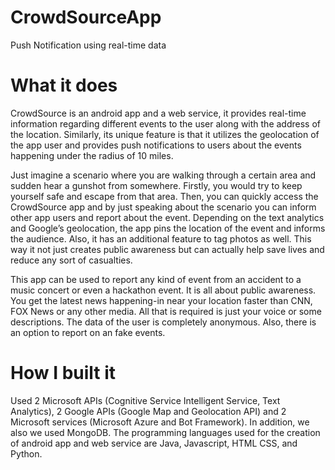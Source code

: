 # CrowdSourceApp
Push Notification using real-time data

# What it does
CrowdSource is an android app and a web service, it provides real-time information regarding different events to the user along with the address of the location. Similarly, its unique feature is that it utilizes the geolocation of the app user and provides push notifications to users about the events happening under the radius of 10 miles.

Just imagine a scenario where you are walking through a certain area and sudden hear a gunshot from somewhere. Firstly, you would try to keep yourself safe and escape from that area. Then, you can quickly access the CrowdSource app and by just speaking about the scenario you can inform other app users and report about the event. Depending on the text analytics and Google’s geolocation, the app pins the location of the event and informs the audience. Also, it has an additional feature to tag photos as well. This way it not just creates public awareness but can actually help save lives and reduce any sort of casualties.

This app can be used to report any kind of event from an accident to a music concert or even a hackathon event. It is all about public awareness. You get the latest news happening-in near your location faster than CNN, FOX News or any other media. All that is required is just your voice or some descriptions. The data of the user is completely anonymous. Also, there is an option to report on an fake events.

# How I built it
Used 2 Microsoft APIs (Cognitive Service Intelligent Service, Text Analytics), 2 Google APIs (Google Map and Geolocation API) and 2 Microsoft services (Microsoft Azure and Bot Framework). In addition, we also we used MongoDB.
The programming languages used for the creation of android app and web service are Java, Javascript, HTML CSS, and Python.
